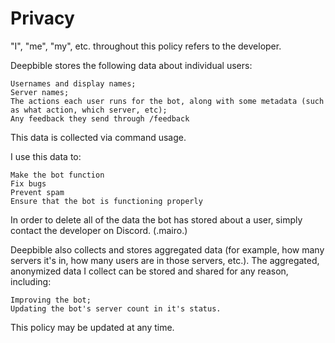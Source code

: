 # Privacy
"I", "me", "my", etc. throughout this policy refers to the developer.

Deepbible stores the following data about individual users:
    
    Usernames and display names;
    Server names;
    The actions each user runs for the bot, along with some metadata (such as what action, which server, etc);
    Any feedback they send through /feedback


This data is collected via command usage.

I use this data to:

    Make the bot function
    Fix bugs 
    Prevent spam 
    Ensure that the bot is functioning properly

In order to delete all of the data the bot has stored about a user, simply contact the developer on Discord. (.mairo.)

Deepbible also collects and stores aggregated data (for example, how many servers it's in, how many users are in those servers, etc.). The aggregated, anonymized data I collect can be stored and shared for any reason, including:

    Improving the bot;
    Updating the bot's server count in it's status.

This policy may be updated at any time.
